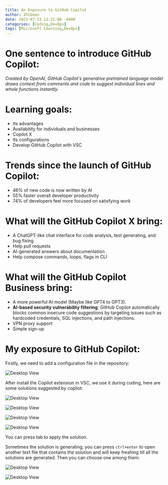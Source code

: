 ```yaml
---
title: An Exposure to GitHub Copilot
author: Zhibeau
date: 2023-07-23 12:21:00 -0400
categories: [Coding,DevOps]
tags: [Microsoft Learning,DevOps]
---
```


# One sentence to introduce GitHub Copilot:
*Created by OpenAI, GitHub Copilot's generative pretrained language model draws context from comments and code to suggest individual lines and whole functions instantly.*

# Learning goals:
- Its advantages
- Availabitity for individuals and businesses
- Copilot X
- Its configurations
- Develop GitHub Copilot with VSC

# Trends since the launch of GitHub Copilot:
- 46% of new code is now written by AI
- 55% faster overall developer productivity
- 74% of developers feel more focused on satisfying work

# What will the GitHub Copilot X bring:
- A ChatGPT-like chat interface for code analysis, test generating, and bug fixing
- Help pull requests
- AI-generated answers about documentation
- Help compose commands, loops, flags in CLI

# What will the GitHub Copilot Business bring:
- A more powerful AI model (Maybe like GPT4 to GPT3).
- **AI-based security vulnerability filtering**: GitHub Copilot automatically blocks common insecure code suggestions by targeting issues such as hardcoded credentials, SQL injections, and path injections.
- VPN proxy support
- Simple sign-up

# My exposure to GitHub Copilot:
Firstly, we need to add a configuration file in the repository:

![Desktop View](/posts/AEGC/devjson.png)

After install the Copilot extension in VSC, we use it during coding, here are some solutions suggested by copilot:

![Desktop View](/posts/AEGC/httprequestprompt.png)

![Desktop View](/posts/AEGC/Prompt_mergesort.png)

![Desktop View](/posts/AEGC/Prompt_factorial.png)

![Desktop View](/posts/AEGC/Prompt_calculate2nums.png)

You can press tab to apply the solution.

Sometimes the solution is generating, you can press ```ctrl+enter``` to open another text file that contains the solution and will keep freshing till all the solutions are generated. Then you can choose one among them:

![Desktop View](/posts/AEGC/generating_solutions.png)

![Desktop View](/posts/AEGC/Complex_solution.png)
